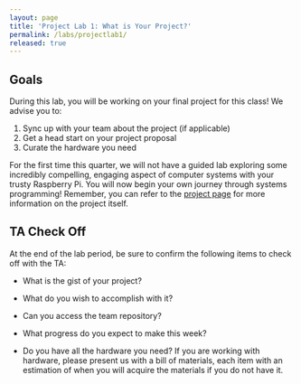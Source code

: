 ```yaml
---
layout: page
title: 'Project Lab 1: What is Your Project?'
permalink: /labs/projectlab1/
released: true
---
```


## Goals

During this lab, you will be working on your final project for this class! We advise you to:

1.  Sync up with your team about the project (if applicable)
2.  Get a head start on your project proposal
3.  Curate the hardware you need

For the first time this quarter, we will not have a guided lab exploring some incredibly compelling, engaging aspect of computer systems with your trusty Raspberry Pi. You will now begin your own journey through systems programming! Remember, you can refer to the [project page](/assignments/project) for more information on the project itself.

## TA Check Off

At the end of the lab period, be sure to confirm the following items to check off with the TA:

* What is the gist of your project?

* What do you wish to accomplish with it?

* Can you access the team repository?

* What progress do you expect to make this week?

* Do you have all the hardware you need? If you are working with hardware, please present us with a bill of materials, each item with an estimation of when you will acquire the materials if you do not have it.
